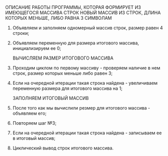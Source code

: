 ОПИСАНИЕ РАБОТЫ ПРОГРАММЫ, КОТОРАЯ ФОРМИРУЕТ ИЗ ИМЕЮЩЕГОСЯ МАССИВА СТРОК НОВЫЙ МАССИВ ИЗ СТРОК, ДЛИНА КОТОРЫХ МЕНЬШЕ, ЛИБО РАВНА 3 СИМВОЛАМ

1. Объявляем и заполняем одномерный массив строк, размер равен 4 строки;
2. Объявляем переменную для размера итогового массива, инициализируем ее 0;

   ВЫЧИСЛЯЕМ РАЗМЕР ИТОГОВОГО МАССИВА
3. Проходим циклом по первому массиву - проверяем наличие в нем строк, размер которых меньше либо равен 3;
4. Если на очередной итерации такая строка найдена - увеличиваем переменную размера для итогового массива на 1;

   ЗАПОЛНЯЕМ ИТОГОВЫЙ МАССИВ
5. После того как мы вычислили резмер для итогового массива - объявляем его;
6. Повторяем шаг №3;
7. Если на очередной итерации такая строка найдена - записываем ее в итоговый массив;
8. Циклический вывод строк итогового массива.

